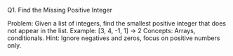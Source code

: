 Q1. Find the Missing Positive Integer

Problem:
Given a list of integers, find the smallest positive integer that does not appear in the list.
Example: [3, 4, -1, 1] → 2
Concepts: Arrays, conditionals.
Hint: Ignore negatives and zeros, focus on positive numbers only.